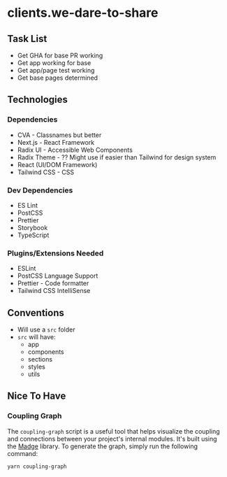 # clients.we-dare-to-share

## Task List

- Get GHA for base PR working
- Get app working for base
- Get app/page test working
- Get base pages determined

## Technologies

### Dependencies

- CVA - Classnames but better
- Next.js - React Framework
- Radix UI - Accessible Web Components
- Radix Theme - ?? Might use if easier than Tailwind for design system
- React (UI/DOM Framework)
- Tailwind CSS - CSS

### Dev Dependencies

- ES Lint
- PostCSS
- Prettier
- Storybook
- TypeScript

### Plugins/Extensions Needed

- ESLint
- PostCSS Language Support
- Prettier - Code formatter
- Tailwind CSS IntelliSense

## Conventions

- Will use a `src` folder
- `src` will have:
  - app
  - components
  - sections
  - styles
  - utils

## Nice To Have

### Coupling Graph

The `coupling-graph` script is a useful tool that helps visualize the coupling and connections between your project's internal modules. It's built using the [Madge](https://github.com/pahen/madge) library. To generate the graph, simply run the following command:

```bash
yarn coupling-graph
```
